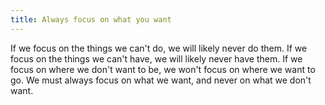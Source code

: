 ```yaml
---
title: Always focus on what you want
---
```


If we focus on the things we can't do, we will likely never do them. If we focus on the things we can't have, we will likely never have them. If we focus on where we don't want to be, we won't focus on where we want to go. We must always focus on what we want, and never on what we don't want.

